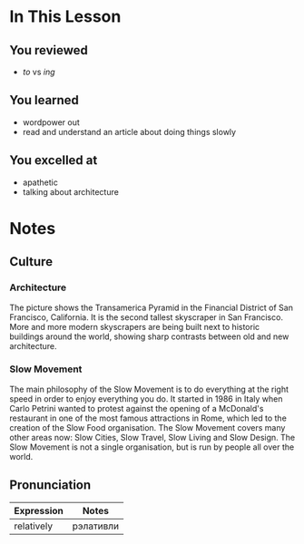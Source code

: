 # In This Lesson

## You reviewed

- _to_ vs _ing_

## You learned

- wordpower out
- read and understand an article about doing things slowly

## You excelled at

- apathetic
- talking about architecture

# Notes

## Culture

### Architecture

The picture shows the Transamerica Pyramid in the Financial District of San Francisco, California. It is the second tallest skyscraper in San Francisco. More and more modern skyscrapers are being built next to historic buildings around the world, showing sharp contrasts between old and new architecture.

### Slow Movement

The main philosophy of the Slow Movement is to do everything at the right speed in order to enjoy everything you do. It started in 1986 in Italy when Carlo Petrini wanted to protest against the opening of a McDonald's restaurant in one of the most famous attractions in Rome, which led to the creation of the Slow Food organisation. The Slow Movement covers many other areas now: Slow Cities, Slow Travel, Slow Living and Slow Design. The Slow Movement is not a single organisation, but is run by people all over the world.

## Pronunciation

| Expression | Notes     |
| ---------- | --------- |
| relatively | рэлативли |

